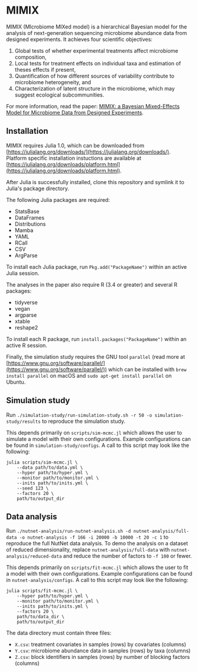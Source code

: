 # MIMIX

MIMIX (MIcrobiome MIXed model) is a hierarchical Bayesian model for the analysis of next-generation sequencing microbiome abundance data from designed experiments. It achieves four scientific objectives:

1. Global tests of whether experimental treatments affect microbiome composition, 
2. Local tests for treatment effects on individual taxa and estimation of theses effects if present,
3. Quantification of how different sources of variability contribute to microbiome heterogeneity, and
4. Characterization of latent structure in the microbiome, which may suggest ecological subcommunities.

For more information, read the paper: [MIMIX: a Bayesian Mixed-Effects Model for Microbiome Data from Designed Experiments](https://arxiv.org/abs/1703.07747).

## Installation

MIMIX requires Julia 1.0, which can be downloaded from [https://julialang.org/downloads/](https://julialang.org/downloads/). Platform specific installation instuctions are available at [https://julialang.org/downloads/platform.html](https://julialang.org/downloads/platform.html).

After Julia is successfully installed, clone this repository and symlink it to Julia's package directory.

The following Julia packages are required:
- StatsBase
- DataFrames
- Distributions
- Mamba
- YAML
- RCall
- CSV
- ArgParse

To install each Julia package, run `Pkg.add("PackageName")` within an active Julia session.

The analyses in the paper also require R (3.4 or greater) and several R packages:
- tidyverse
- vegan
- argparse
- xtable
- reshape2

To install each R package, run `install.packages("PackageName")` within an active R session.

Finally, the simulation study requires the GNU tool `parallel` (read more at [https://www.gnu.org/software/parallel/](https://www.gnu.org/software/parallel/)) which can be installed with `brew install parallel` on macOS and `sudo apt-get install parallel` on Ubuntu.

## Simulation study

Run `./simulation-study/run-simulation-study.sh -r 50 -o simulation-study/results` to reproduce the simulation study.

This depends primarily on `scripts/sim-mcmc.jl` which allows the user to simulate a model with their own configurations. Example configurations can be found in `simulation-study/configs`. A call to this script may look like the following:

```
julia scripts/sim-mcmc.jl \
    --data path/to/data.yml \
    --hyper path/to/hyper.yml \
    --monitor path/to/monitor.yml \
    --inits path/to/inits.yml \
    --seed 123 \
    --factors 20 \
    path/to/output_dir
```

## Data analysis

Run `./nutnet-analysis/run-nutnet-analysis.sh -d nutnet-analysis/full-data -o nutnet-analysis -f 166 -i 20000 -b 10000 -t 20 -c 1` to reproduce the full NutNet data analysis. To demo the analysis on a dataset of reduced dimensionality, replace `nutnet-analysis/full-data` with `nutnet-analysis/reduced-data` and reduce the number of factors to `-f 100` or fewer.

This depends primarily on `scripts/fit-mcmc.jl` which allows the user to fit a model with their own configurations. Example configurations can be found in `nutnet-analysis/configs`. A call to this script may look like the following:

```
julia scripts/fit-mcmc.jl \
    --hyper path/to/hyper.yml \
    --monitor path/to/monitor.yml \
    --inits path/to/inits.yml \
    --factors 20 \
    path/to/data_dir \
    path/to/output_dir
```

The data directory must contain three files:
- `X.csv`: treatment covariates in samples (rows) by covariates (columns)
- `Y.csv`: microbiome abundance data in samples (rows) by taxa (columns)
- `Z.csv`: block identifiers in samples (rows) by number of blocking factors (columns)
